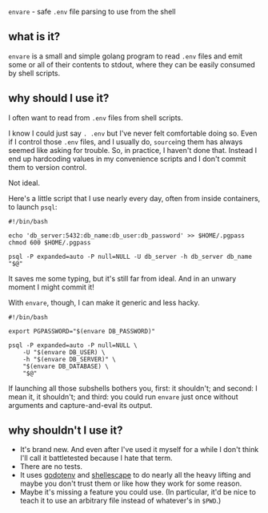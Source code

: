 `envare` - safe `.env` file parsing to use from the shell

## what is it?

`envare` is a small and simple golang program to read `.env` files and emit
some or all of their contents to stdout, where they can be easily consumed by
shell scripts.

## why should I use it?

I often want to read from `.env` files from shell scripts.

I know I could just say `. .env` but I've never felt comfortable doing so.
Even if I control those `.env` files, and I usually do, `source`ing them has
always seemed like asking for trouble.  So, in practice, I haven't done that.
Instead I end up hardcoding values in my convenience scripts and I don't
commit them to version control.

Not ideal.

Here's a little script that I use nearly every day, often from inside
containers, to launch `psql`:

```shell
#!/bin/bash

echo 'db_server:5432:db_name:db_user:db_password' >> $HOME/.pgpass
chmod 600 $HOME/.pgpass

psql -P expanded=auto -P null=NULL -U db_server -h db_server db_name "$@"
```

It saves me some typing, but it's still far from ideal.  And in an unwary
moment I might commit it!

With `envare`, though, I can make it generic and less hacky.

```shell
#!/bin/bash

export PGPASSWORD="$(envare DB_PASSWORD)"

psql -P expanded=auto -P null=NULL \
    -U "$(envare DB_USER) \
    -h "$(envare DB_SERVER)" \
    "$(envare DB_DATABASE) \
    "$@"
```

If launching all those subshells bothers you, first: it shouldn't; and second:
I mean it, it shouldn't; and third: you could run `envare` just once without
arguments and capture-and-eval its output.


## why shouldn't I use it?

- It's brand new.  And even after I've used it myself for a while I don't
  think I'll call it battletested because I hate that term.
- There are no tests.
- It uses [godotenv](https://github.com/joho/godotenv) and
  [shellescape](https://github.com/alessio/shellescape) to do nearly all the
  heavy lifting and maybe you don't trust them or like how they work for some
  reason.
- Maybe it's missing a feature you could use.  (In particular, it'd be nice to
  teach it to use an arbitrary file instead of whatever's in `$PWD`.)

